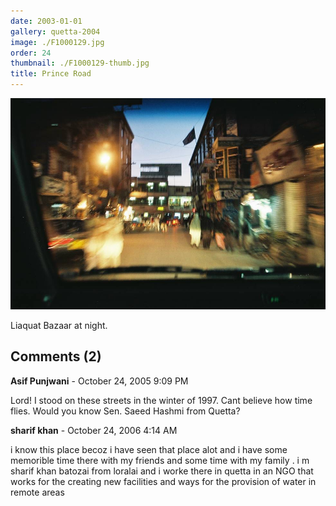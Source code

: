 ```yaml
---
date: 2003-01-01
gallery: quetta-2004
image: ./F1000129.jpg
order: 24
thumbnail: ./F1000129-thumb.jpg
title: Prince Road
---
```


![Prince Road](./F1000129.jpg)

Liaquat Bazaar at night.

<div id="comments">

## Comments (2)

<div id="comment">

**Asif Punjwani** - October 24, 2005  9:09 PM

Lord! I stood on these streets in the winter of 1997. Cant believe how time flies. Would you know Sen. Saeed Hashmi from Quetta?

</div>

<div id="comment">

**sharif khan** - October 24, 2006  4:14 AM

i know this place becoz i have seen that place alot and i have some memorible time there with my friends and some time with my family . i m sharif khan batozai from loralai and i worke there in quetta in an NGO that works for the creating new facilities and ways for the provision of water in remote areas

</div>

</div>